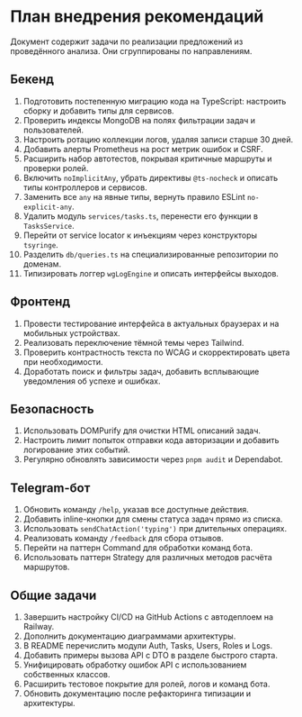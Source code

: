 <!-- Назначение файла: план внедрения рекомендаций из анализа. Затрагиваются модули bot и web. -->

# План внедрения рекомендаций

Документ содержит задачи по реализации предложений из проведённого анализа. Они сгруппированы по направлениям.

## Бекенд

1. Подготовить постепенную миграцию кода на TypeScript: настроить сборку и добавить типы для сервисов.
2. Проверить индексы MongoDB на полях фильтрации задач и пользователей.
3. Настроить ротацию коллекции логов, удаляя записи старше 30 дней.
4. Добавить алерты Prometheus на рост метрик ошибок и CSRF.
5. Расширить набор автотестов, покрывая критичные маршруты и проверки ролей.
6. Включить `noImplicitAny`, убрать директивы `@ts-nocheck` и описать типы контроллеров и сервисов.
7. Заменить все `any` на явные типы, вернуть правило ESLint `no-explicit-any`.
8. Удалить модуль `services/tasks.ts`, перенести его функции в `TasksService`.
9. Перейти от service locator к инъекциям через конструкторы `tsyringe`.
10. Разделить `db/queries.ts` на специализированные репозитории по доменам.
11. Типизировать логгер `wgLogEngine` и описать интерфейсы выходов.

## Фронтенд

1. Провести тестирование интерфейса в актуальных браузерах и на мобильных устройствах.
2. Реализовать переключение тёмной темы через Tailwind.
3. Проверить контрастность текста по WCAG и скорректировать цвета при необходимости.
4. Доработать поиск и фильтры задач, добавить всплывающие уведомления об успехе и ошибках.

## Безопасность

1. Использовать DOMPurify для очистки HTML описаний задач.
2. Настроить лимит попыток отправки кода авторизации и добавить логирование этих событий.
3. Регулярно обновлять зависимости через `pnpm audit` и Dependabot.

## Telegram-бот

1. Обновить команду `/help`, указав все доступные действия.
2. Добавить inline-кнопки для смены статуса задач прямо из списка.
3. Использовать `sendChatAction('typing')` при длительных операциях.
4. Реализовать команду `/feedback` для сбора отзывов.
5. Перейти на паттерн Command для обработки команд бота.
6. Использовать паттерн Strategy для различных методов расчёта маршрутов.

## Общие задачи

1. Завершить настройку CI/CD на GitHub Actions с автодеплоем на Railway.
2. Дополнить документацию диаграммами архитектуры.
3. В README перечислить модули Auth, Tasks, Users, Roles и Logs.
4. Добавить примеры вызова API с DTO в разделе быстрого старта.
5. Унифицировать обработку ошибок API с использованием собственных классов.
6. Расширить тестовое покрытие для ролей, логов и команд бота.
7. Обновить документацию после рефакторинга типизации и архитектуры.
